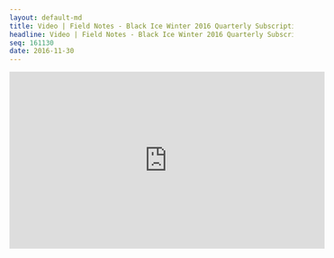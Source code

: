```yaml
---
layout: default-md
title: Video | Field Notes - Black Ice Winter 2016 Quarterly Subscription Unboxing 
headline: Video | Field Notes - Black Ice Winter 2016 Quarterly Subscription Unboxing 
seq: 161130
date: 2016-11-30
---
```


<p align="center">
<iframe width="560" height="315" src="https://www.youtube.com/embed/_AI24vP4qsc" frameborder="0" allowfullscreen></iframe>
</p>
